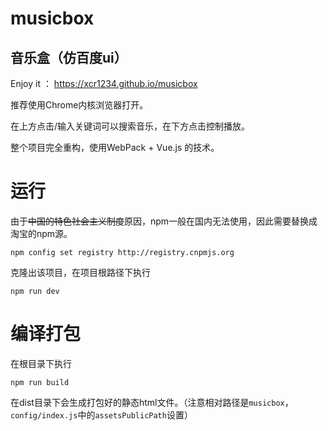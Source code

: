 # musicbox

## 音乐盒（仿百度ui）

Enjoy it ： https://xcr1234.github.io/musicbox

推荐使用Chrome内核浏览器打开。

在上方点击/输入关键词可以搜索音乐，在下方点击控制播放。

整个项目完全重构，使用WebPack + Vue.js 的技术。

# 运行

由于~~中国的特色社会主义制度~~原因，npm一般在国内无法使用，因此需要替换成淘宝的npm源。

`npm config set registry http://registry.cnpmjs.org`

克隆出该项目，在项目根路径下执行

`npm run dev`


# 编译打包

在根目录下执行

`npm run build`

在dist目录下会生成打包好的静态html文件。（注意相对路径是`musicbox`，`config/index.js`中的`assetsPublicPath`设置）
